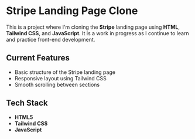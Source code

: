 # Stripe Landing Page Clone

This is a project where I'm cloning the **Stripe** landing page using **HTML**, **Tailwind CSS**, and **JavaScript**. It is a work in progress as I continue to learn and practice front-end development.

## Current Features

- Basic structure of the Stripe landing page
- Responsive layout using Tailwind CSS
- Smooth scrolling between sections

## Tech Stack

- **HTML5**
- **Tailwind CSS**
- **JavaScript**

